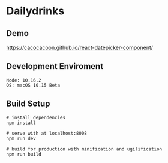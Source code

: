 # Dailydrinks
## Demo
https://cacocacoon.github.io/react-datepicker-component/

## Development Enviroment
```
Node: 10.16.2
OS: macOS 10.15 Beta
```

## Build Setup
```
# install dependencies
npm install

# serve with at localhost:8008
npm run dev

# build for production with minification and ugilification
npm run build
```